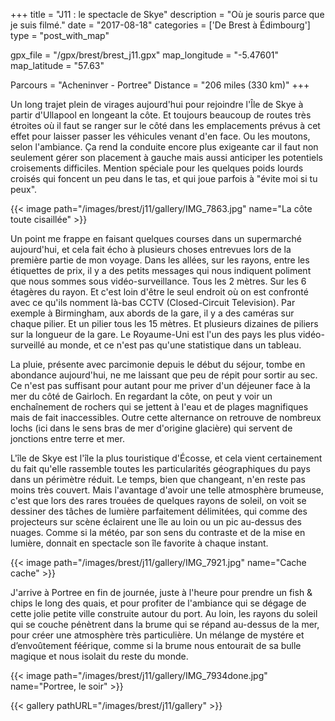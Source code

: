 +++
title = "J11 : le spectacle de Skye"
description = "Où je souris parce que je suis filmé."
date = "2017-08-18"
categories = ['De Brest à Édimbourg']
type = "post_with_map"

gpx_file = "/gpx/brest/brest_j11.gpx"
map_longitude = "-5.47601"
map_latitude = "57.63"

Parcours = "Acheninver - Portree"
Distance = "206 miles (330 km)"
+++


Un long trajet plein de virages aujourd'hui pour rejoindre l'Île de Skye à partir d'Ullapool en longeant la côte. Et toujours beaucoup de routes très étroites où il faut se ranger sur le côté dans les emplacements prévus à cet effet pour laisser passer les véhicules venant d'en face. Ou les moutons, selon l'ambiance. Ça rend la conduite encore plus exigeante car il faut non seulement gérer son placement à gauche mais aussi anticiper les potentiels croisements difficiles. Mention spéciale pour les quelques poids lourds croisés qui foncent un peu dans le tas, et qui joue parfois à "évite moi si tu peux".


{{< image path="/images/brest/j11/gallery/IMG_7863.jpg" name="La côte toute cisaillée" >}}

Un point me frappe en faisant quelques courses dans un supermarché aujourd'hui, et cela fait écho à plusieurs choses entrevues lors de la première partie de mon voyage. Dans les allées, sur les rayons, entre les étiquettes de prix, il y a des petits messages qui nous indiquent poliment que nous sommes sous vidéo-surveillance. Tous les 2 mètres. Sur les 6 étagères du rayon. Et c'est loin d'être le seul endroit où on est confronté avec ce qu'ils nomment là-bas CCTV (Closed-Circuit Television). Par exemple à Birmingham, aux abords de la gare, il y a des caméras sur chaque pilier. Et un pilier tous les 15 mètres. Et plusieurs dizaines de piliers sur la longueur de la gare. Le Royaume-Uni est l'un des pays les plus vidéo-surveillé au monde, et ce n'est pas qu'une statistique dans un tableau.

La pluie, présente avec parcimonie depuis le début du séjour, tombe en abondance aujourd'hui, ne me laissant que peu de répit pour sortir au sec. Ce n'est pas suffisant pour autant pour me priver d'un déjeuner face à la mer du côté de Gairloch. En regardant la côte, on peut y voir un enchaînement de rochers qui se jettent à l'eau et de plages magnifiques mais de fait inaccessibles. Outre cette alternance on retrouve de nombreux lochs (ici dans le sens bras de mer d'origine glacière) qui servent de jonctions entre terre et mer.

L'île de Skye est l'île la plus touristique d'Écosse, et cela vient certainement du fait qu'elle rassemble toutes les particularités géographiques du pays dans un périmètre réduit. Le temps, bien que changeant, n'en reste pas moins très couvert. Mais l'avantage d'avoir une telle atmosphère brumeuse, c'est que lors des rares trouées de quelques rayons de soleil, on voit se dessiner des tâches de lumière parfaitement délimitées, qui comme des projecteurs sur scène éclairent une île au loin ou un pic au-dessus des nuages. Comme si la météo, par son sens du contraste et de la mise en lumière, donnait en spectacle son île favorite à chaque instant.

{{< image path="/images/brest/j11/gallery/IMG_7921.jpg" name="Cache cache" >}}

J'arrive à Portree en fin de journée, juste à l'heure pour prendre un fish & chips le long des quais, et pour profiter de l'ambiance qui se dégage de cette jolie petite ville construite autour du port. Au loin, les rayons du soleil qui se couche pénètrent dans la brume qui se répand au-dessus de la mer, pour créer une atmosphère très particulière. Un mélange de mystére et d’envoûtement féérique, comme si la brume nous entourait de sa bulle magique et nous isolait du reste du monde.

{{< image path="/images/brest/j11/gallery/IMG_7934done.jpg" name="Portree, le soir" >}}

{{< gallery pathURL="/images/brest/j11/gallery" >}}
